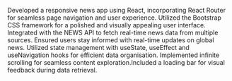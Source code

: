 Developed a responsive news app using React, incorporating React Router for seamless page navigation and user experience.
Utilized the Bootstrap CSS framework for a polished and visually appealing user interface. 
Integrated with the NEWS API to fetch real-time news data from multiple sources. Ensured users stay informed with real-time updates on global news. 
Utilized state management with useState, useEffect and useNavigation hooks for efficient data organisation.
Implemented infinite scrolling for seamless content exploration.Included a loading bar for visual feedback during data retrieval.
